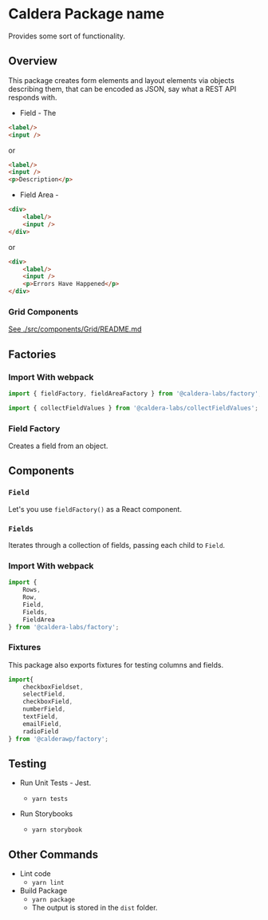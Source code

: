 # Caldera Package name

Provides some sort of functionality.

## Overview 

This package creates form elements and layout elements via objects describing them, that can be encoded as JSON, say what a REST API responds with.

* Field - The 
```html
<label/>
<input />
```

or 

```html
<label/>
<input />
<p>Description</p>

```

* Field Area - 
```html
<div>
    <label/>
    <input />
</div>
```

or

```html
<div>
    <label/>
    <input />
    <p>Errors Have Happened</p>
</div>
```

### Grid Components
[See ./src/components/Grid/README.md](./src/components/Grid/README.md)
##  Factories


### Import With webpack
```js
import { fieldFactory, fieldAreaFactory } from '@caldera-labs/factory';

import { collectFieldValues } from '@caldera-labs/collectFieldValues';

```

### Field Factory
Creates a field from an object.



## Components

### `Field`
Let's you use `fieldFactory()` as a React component.

### `Fields`
Iterates through a collection of fields, passing each child to `Field`.


### Import With webpack
```js
import { 
	Rows,
	Row, 
	Field,
	Fields,
	FieldArea
} from '@caldera-labs/factory';

```

### Fixtures
This package also exports fixtures for testing columns and fields.

```js
import{
	checkboxFieldset,
	selectField,
	checkboxField,
	numberField,
	textField,
	emailField,
	radioField
} from '@calderawp/factory';
```


## Testing

* Run Unit Tests - Jest.
    - `yarn tests`

* Run Storybooks
    - `yarn storybook`

## Other Commands
* Lint code
    - `yarn lint`
* Build Package
    - `yarn package`
    - The output is stored in the `dist` folder.

